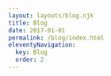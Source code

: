 ```yaml
---
layout: layouts/blog.njk
title: Blog
date: 2017-01-01
permalink: /blog/index.html
eleventyNavigation:
  key: Blog
  order: 2
---
```

